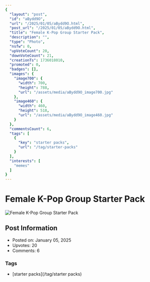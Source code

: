 ```yaml
---
{
  "layout": "post",
  "id": "aBydd9O",
  "url": "/2025/01/05/aBydd9O.html",
  "post_url": "/2025/01/05/aBydd9O.html",
  "title": "Female K-Pop Group Starter Pack",
  "description": "",
  "type": "Photo",
  "nsfw": 0,
  "upVoteCount": 20,
  "downVoteCount": 21,
  "creationTs": 1736018010,
  "promoted": 0,
  "badges": [],
  "images": {
    "image700": {
      "width": 700,
      "height": 788,
      "url": "/assets/media/aBydd9O_image700.jpg"
    },
    "image460": {
      "width": 460,
      "height": 518,
      "url": "/assets/media/aBydd9O_image460.jpg"
    }
  },
  "commentsCount": 6,
  "tags": [
    {
      "key": "starter packs",
      "url": "/tag/starter-packs"
    }
  ],
  "interests": [
    "memes"
  ]
}
---
```


# Female K-Pop Group Starter Pack

![Female K-Pop Group Starter Pack](/assets/media/aBydd9O_image700.jpg)

## Post Information

- Posted on: January 05, 2025
- Upvotes: 20
- Comments: 6

### Tags

- [starter packs](/tag/starter packs)
